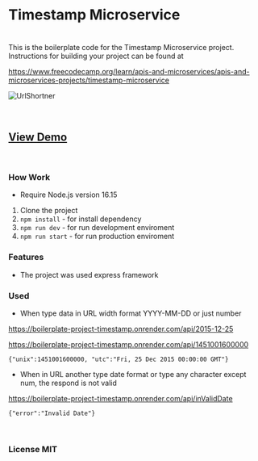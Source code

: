 # Timestamp Microservice

###

#

This is the boilerplate code for the Timestamp Microservice project. Instructions for building your project can be found at

https://www.freecodecamp.org/learn/apis-and-microservices/apis-and-microservices-projects/timestamp-microservice

![UrlShortner](https://res.cloudinary.com/dulwtefos/image/upload/v1676335127/fcc-backend/project1_i5tlw1.jpg)

&nbsp;

## [View Demo](https://boilerplate-project-timestamp.onrender.com/)

&nbsp;

### How Work

- Require Node.js version 16.15

1. Clone the project
2. `npm install` - for install dependency
3. `npm run dev` - for run development enviroment
4. `npm run start` - for run production enviroment

### Features

- The project was used express framework

### Used

- When type data in URL width format YYYY-MM-DD or just number

https://boilerplate-project-timestamp.onrender.com/api/2015-12-25

https://boilerplate-project-timestamp.onrender.com/api/1451001600000

`{"unix":1451001600000, "utc":"Fri, 25 Dec 2015 00:00:00 GMT"}`

- When in URL another type date format or type any character except num, the respond is not valid

https://boilerplate-project-timestamp.onrender.com/api/inValidDate

`{"error":"Invalid Date"}`

&nbsp;

### License MIT
